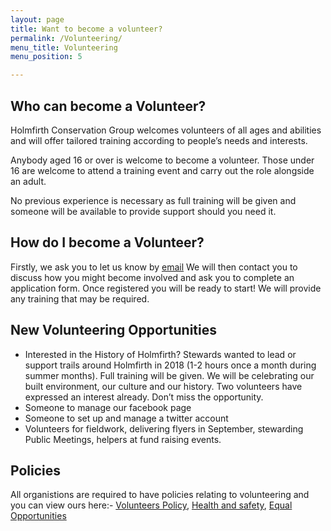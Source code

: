 ```yaml
---
layout: page
title: Want to become a volunteer?
permalink: /Volunteering/
menu_title: Volunteering
menu_position: 5

---
```


## Who can become a Volunteer?

Holmfirth Conservation Group welcomes volunteers of all ages and abilities and will offer tailored training according to people’s needs and interests.

Anybody aged 16 or over is welcome to become a volunteer. Those under 16 are welcome to attend a training event and carry out the role alongside an adult.

No previous experience is necessary as full training will be given and someone will be available to provide support should you need it.

## How do I become a Volunteer?

Firstly, we ask you to let us know by [email](mailto:Holmfirthconservation@outlook.com)  We will then contact you to discuss how you might become involved and ask you to complete an application form.  Once registered you will be ready to start! We will provide any training that may be required.

## New Volunteering Opportunities

* Interested in the History of Holmfirth? Stewards wanted to lead or support trails around Holmfirth in 2018 (1-2 hours once a month during summer months).  Full training will be given.  We will be celebrating our built environment, our culture and our history.  Two volunteers have expressed an interest already.  Don’t miss the opportunity.
* Someone to manage our facebook page
* Someone to set up and manage a twitter account
* Volunteers for fieldwork,
delivering flyers in September,
stewarding Public Meetings,
helpers at fund raising events.

## Policies

All organistions are required to have policies relating to volunteering and you can view ours here:-
[Volunteers Policy](/files/VolunteeringPolicy.pdf), 
[Health and safety](/files/healthandsafetypolicy.pdf), 
[Equal Opportunities](/files/equalopportunitiespolicy.pdf)

